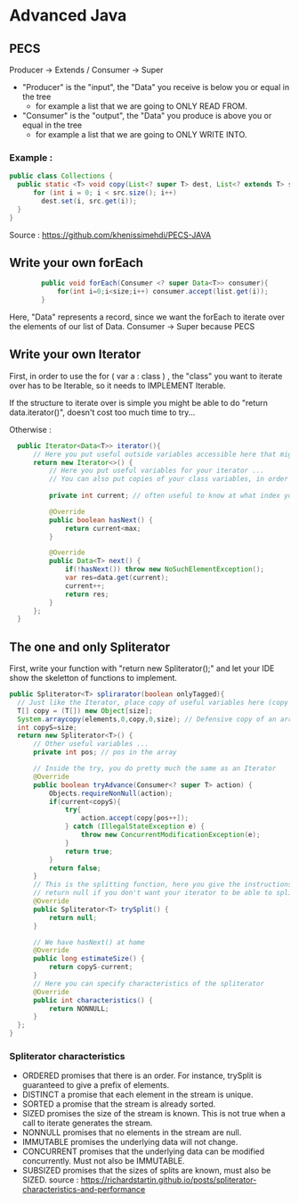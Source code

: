 # Advanced Java

## PECS
Producer -> Extends / Consumer -> Super

- "Producer" is the "input", the "Data" you receive is below you or equal in the tree
  - for example a list that we are going to ONLY READ FROM. 
- "Consumer" is the "output", the "Data" you produce is above you or equal in the tree
  - for example a list that we are going to ONLY WRITE INTO.

### Example : 
```java
public class Collections { 
  public static <T> void copy(List<? super T> dest, List<? extends T> src) {
      for (int i = 0; i < src.size(); i++) 
        dest.set(i, src.get(i)); 
  } 
}
```

Source : https://github.com/khenissimehdi/PECS-JAVA


## Write your own forEach
```java
        public void forEach(Consumer <? super Data<T>> consumer){
            for(int i=0;i<size;i++) consumer.accept(list.get(i));
        }
```
Here, "Data<T>" represents a record, since we want the forEach to iterate over the elements of our list of Data<T>.
Consumer -> Super because PECS 

  
## Write your own Iterator 
  
First, in order to use the for ( var a : class ) , the "class" you want to iterate over has to be Iterable, so it needs to IMPLEMENT Iterable<The data you want to iterate over>.
  
  
If the structure to iterate over is simple you might be able to do "return data.iterator()", doesn't cost too much time to try...
  
  
Otherwise : 
```java
  public Iterator<Data<T>> iterator(){
      // Here you put useful outside variables accessible here that might be useful IN the iterator...
      return new Iterator<>() {
          // Here you put useful variables for your iterator ...
          // You can also put copies of your class variables, in order for the iterator to only see a snapshot of the class
  
          private int current; // often useful to know at what index you are  

          @Override
          public boolean hasNext() {
              return current<max; 
          }

          @Override
          public Data<T> next() {
              if(!hasNext()) throw new NoSuchElementException();
              var res=data.get(current);
              current++;
              return res;
          }
      };
  }
  ```
  
  
## The one and only Spliterator
  
  First, write your function with "return new Spliterator<T>();" and let your IDE show the skeletton of functions to implement.
  

  ```java
  public Spliterator<T> splirarator(boolean onlyTagged){
    // Just like the Iterator, place copy of useful variables here (copy in order to have a snapshot instead of real time data)
    T[] copy = (T[]) new Object[size];
    System.arraycopy(elements,0,copy,0,size); // Defensive copy of an array
    int copyS=size;
    return new Spliterator<T>() {
        // Other useful variables ...
        private int pos; // pos in the array

        // Inside the try, you do pretty much the same as an Iterator
        @Override
        public boolean tryAdvance(Consumer<? super T> action) {
            Objects.requireNonNull(action);
            if(current<copyS){
                try{
                    action.accept(copy[pos++]);
                } catch (IllegalStateException e) {
                    throw new ConcurrentModificationException(e);
                }
                return true;
            }
            return false;
        }
        // This is the splitting function, here you give the instructions which to follow to separate the iterator into two instances
        // return null if you don't want your iterator to be able to split, which makes the use of a spliterator debatable...
        @Override
        public Spliterator<T> trySplit() {
            return null;
        }

        // We have hasNext() at home
        @Override 
        public long estimateSize() {
            return copyS-current;
        }
        // Here you can specify characteristics of the spliterator 
        @Override
        public int characteristics() {
            return NONNULL;
        }
    };
}
```

### Spliterator characteristics 
- ORDERED promises that there is an order. For instance, trySplit is guaranteed to give a prefix of elements.
- DISTINCT a promise that each element in the stream is unique.
- SORTED a promise that the stream is already sorted.
- SIZED promises the size of the stream is known. This is not true when a call to iterate generates the stream.
- NONNULL promises that no elements in the stream are null.
- IMMUTABLE promises the underlying data will not change.
- CONCURRENT promises that the underlying data can be modified concurrently. Must not also be IMMUTABLE.
- SUBSIZED promises that the sizes of splits are known, must also be SIZED.
source : https://richardstartin.github.io/posts/spliterator-characteristics-and-performance

